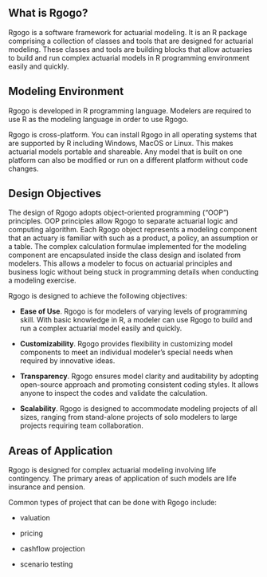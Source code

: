 ## What is Rgogo?

Rgogo is a software framework for actuarial modeling.  It is an R package comprising a collection of classes and tools that are designed for actuarial modeling.  These classes and tools are building blocks that allow actuaries to build and run complex actuarial models in R programming environment easily and quickly.

## Modeling Environment

Rgogo is developed in R programming language.  Modelers are required to use R as the modeling language in order to use Rgogo.

Rgogo is cross-platform.  You can install Rgogo in all operating systems that are supported by R including Windows, MacOS or Linux.  This makes actuarial models portable and shareable.  Any model that is built on one platform can also be modified or run on a different platform without code changes.

## Design Objectives

The design of Rgogo adopts object-oriented programming (“OOP”) principles.  OOP principles allow Rgogo to separate actuarial logic and computing algorithm.  Each Rgogo object represents a modeling component that an actuary is familiar with such as a product, a policy, an assumption or a table.  The complex calculation formulae implemented for the modeling component are encapsulated inside the class design and isolated from modelers.  This allows a modeler to focus on actuarial principles and business logic without being stuck in programming details when conducting a modeling exercise.

Rgogo is designed to achieve the following objectives:

* __Ease of Use__.  Rgogo is for modelers of varying levels of programming skill.  With basic knowledge in R, a modeler can use Rgogo to build and run a complex actuarial model easily and quickly.

* __Customizability__.  Rgogo provides flexibility in customizing model components to meet an individual modeler’s special needs when required by innovative ideas.

* __Transparency__.  Rgogo ensures model clarity and auditability by adopting open-source approach and promoting consistent coding styles.   It allows anyone to inspect the codes and validate the calculation.  

* __Scalability__.  Rgogo is designed to accommodate modeling projects of all sizes, ranging from stand-alone projects of solo modelers to large projects requiring team collaboration.  


## Areas of Application

Rgogo is designed for complex actuarial modeling involving life contingency.  The primary areas of application of such models are life insurance and pension.

Common types of project that can be done with Rgogo include:

* valuation

* pricing

* cashflow projection

* scenario testing
